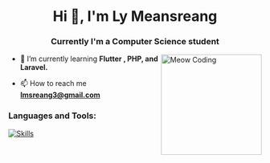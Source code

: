 <h1 align="center">Hi 👋, I'm Ly Meansreang</h1>
<h3 align="center">Currently I'm a Computer Science student</h3>
<img align="right" alt="Meow Coding" width="200" src="https://images-cdn.exchange.art/qshqgr0cjqmr5phD1tK-3gnohYWmfcXwx6VWnk27o38?ext=fastly&optimize=medium">


- 🌱 I’m currently learning **Flutter , PHP, and Laravel.**

- 📫 How to reach me **lmsreang3@gmail.com**


<h3 align="left">Languages and Tools:</h3>

[![Skills](https://skillicons.dev/icons?i=html,css,js,flutter,dart,tailwind,postgres,figma,git,php,laravel,postman)](https://skillicons.dev)

